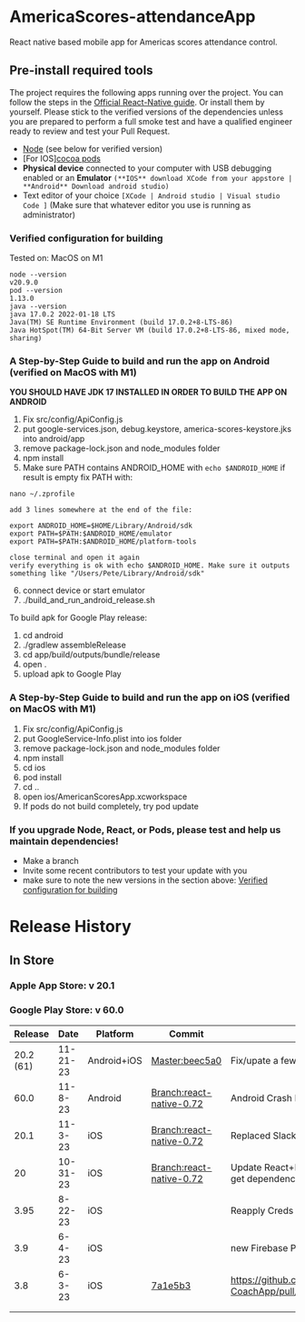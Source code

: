 # AmericaScores-attendanceApp

React native based mobile app for Americas scores attendance control.


## Pre-install required tools

The project requires the following apps running over the project. You can follow the steps in the [Official React-Native guide](https://reactnative.dev/docs/environment-setup). Or install them by yourself.
Please stick to the verified versions of the dependencies unless you are prepared to perform a full smoke test and have a qualified engineer ready to review and test your Pull Request.

- [Node](https://nodejs.org/en/) (see below for verified version)
- [For IOS][cocoa pods](https://cocoapods.org/)
- **Physical device** connected to your computer with USB debugging enabled or an **Emulator** `(**IOS** download XCode from your appstore | **Android** Download android studio)`
- Text editor of your choice `[XCode | Android studio | Visual studio Code ]` (Make sure that whatever editor you use is running as administrator)

### Verified configuration for building 
Tested on: MacOS on M1
```
node --version
v20.9.0
pod --version
1.13.0
java --version
java 17.0.2 2022-01-18 LTS
Java(TM) SE Runtime Environment (build 17.0.2+8-LTS-86)
Java HotSpot(TM) 64-Bit Server VM (build 17.0.2+8-LTS-86, mixed mode, sharing)
```

### A Step-by-Step Guide to build and run the app on Android (verified on MacOS with M1)
**YOU SHOULD HAVE JDK 17 INSTALLED IN ORDER TO BUILD THE APP ON ANDROID**

1. Fix src/config/ApiConfig.js
2. put google-services.json, debug.keystore, america-scores-keystore.jks into android/app
3. remove package-lock.json and node_modules folder
4. npm install
5. Make sure PATH contains ANDROID_HOME with `echo $ANDROID_HOME` if result is empty fix PATH with:

```
nano ~/.zprofile

add 3 lines somewhere at the end of the file:

export ANDROID_HOME=$HOME/Library/Android/sdk
export PATH=$PATH:$ANDROID_HOME/emulator
export PATH=$PATH:$ANDROID_HOME/platform-tools

close terminal and open it again
verify everything is ok with echo $ANDROID_HOME. Make sure it outputs something like "/Users/Pete/Library/Android/sdk"

```

6. connect device or start emulator
7. ./build_and_run_android_release.sh

To build apk for Google Play release:
1. cd android
2. ./gradlew assembleRelease
3. cd app/build/outputs/bundle/release
4. open .
5. upload apk to Google Play


### A Step-by-Step Guide to build and run the app on iOS (verified on MacOS with M1)
1. Fix src/config/ApiConfig.js
2. put GoogleService-Info.plist into ios folder
3. remove package-lock.json and node_modules folder
4. npm install
5. cd ios
6. pod install
7. cd ..
8. open ios/AmericanScoresApp.xcworkspace
9. If pods do not build completely, try pod update

### If you upgrade Node, React, or Pods, please test and help us maintain dependencies!
- Make a branch
- Invite some recent contributors to test your update with you
- make sure to note the new versions in the section above: [Verified configuration for building](https://github.com/AmericaSCORESBayArea/AmericaScores-CoachApp/tree/master#verified-configuration-for-building)

# Release History #
## In Store ##
### Apple App Store: v 20.1 ###
### Google Play Store: v 60.0 ###
| **Release** | **Date** | **Platform** | **Commit** |     **Notes**     |
|-------------|----------|--------------|------------|-------------------|
|20.2 (61)    | 11-21-23 |   Android+iOS    |  [Master:beec5a0](https://github.com/AmericaSCORESBayArea/AmericaScores-CoachApp/commit/beec5a0b1afe658d4599bb83c2cad97a884dd7e6) | Fix/upate a few things affected by v20 dependency updates |
|60.0         | 11-8-23  |   Android    |  [Branch:react-native-0.72](https://github.com/AmericaSCORESBayArea/AmericaScores-CoachApp/commit/5d50a6c3b358dea718e45baa9a8a3fb3c1a2e3cc) |  Android Crash Fix |
|20.1         | 11-3-23  |     iOS      |  [Branch:react-native-0.72](https://github.com/AmericaSCORESBayArea/AmericaScores-CoachApp/commit/ba89891699a8765a7df8d354c6a9109e60b7f53b) |  Replaced Slack Connect (private)    |
|20           | 10-31-23 |     iOS      |  [Branch:react-native-0.72](https://github.com/AmericaSCORESBayArea/AmericaScores-CoachApp/commit/ba89891699a8765a7df8d354c6a9109e60b7f53b)  |  Update React+Pods to fix multiple Firebase Auth issues and get dependencies to newer LTS  |
|3.95         | 8-22-23  |     iOS      |            | Reapply Creds     |
|3.9          | 6-4-23   |     iOS      |            | new Firebase Project ID   |
|3.8          | 6-3-23   |     iOS      |  [7a1e5b3](https://github.com/AmericaSCORESBayArea/AmericaScores-CoachApp/commit/7a1e5b31b8f5f65580508f8f686ab3a227ae7a8a)  |  https://github.com/AmericaSCORESBayArea/AmericaScores-CoachApp/pull/378  iOS Firebase Auth bug |
|             |          |              |            |                   |
|             |          |              |            |                   |


